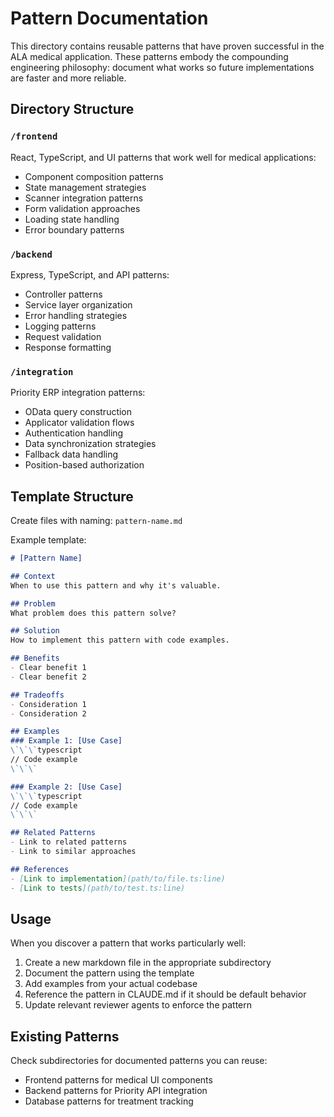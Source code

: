 # Pattern Documentation

This directory contains reusable patterns that have proven successful in the ALA medical application. These patterns embody the compounding engineering philosophy: document what works so future implementations are faster and more reliable.

## Directory Structure

### `/frontend`
React, TypeScript, and UI patterns that work well for medical applications:
- Component composition patterns
- State management strategies
- Scanner integration patterns
- Form validation approaches
- Loading state handling
- Error boundary patterns

### `/backend`
Express, TypeScript, and API patterns:
- Controller patterns
- Service layer organization
- Error handling strategies
- Logging patterns
- Request validation
- Response formatting

### `/integration`
Priority ERP integration patterns:
- OData query construction
- Applicator validation flows
- Authentication handling
- Data synchronization strategies
- Fallback data handling
- Position-based authorization

## Template Structure

Create files with naming: `pattern-name.md`

Example template:
```markdown
# [Pattern Name]

## Context
When to use this pattern and why it's valuable.

## Problem
What problem does this pattern solve?

## Solution
How to implement this pattern with code examples.

## Benefits
- Clear benefit 1
- Clear benefit 2

## Tradeoffs
- Consideration 1
- Consideration 2

## Examples
### Example 1: [Use Case]
\`\`\`typescript
// Code example
\`\`\`

### Example 2: [Use Case]
\`\`\`typescript
// Code example
\`\`\`

## Related Patterns
- Link to related patterns
- Link to similar approaches

## References
- [Link to implementation](path/to/file.ts:line)
- [Link to tests](path/to/test.ts:line)
```

## Usage

When you discover a pattern that works particularly well:
1. Create a new markdown file in the appropriate subdirectory
2. Document the pattern using the template
3. Add examples from your actual codebase
4. Reference the pattern in CLAUDE.md if it should be default behavior
5. Update relevant reviewer agents to enforce the pattern

## Existing Patterns

Check subdirectories for documented patterns you can reuse:
- Frontend patterns for medical UI components
- Backend patterns for Priority API integration
- Database patterns for treatment tracking
